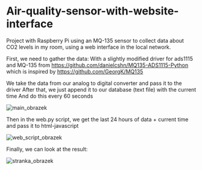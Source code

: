 # Air-quality-sensor-with-website-interface
Project with Raspberry Pi using an MQ-135 sensor to collect data about CO2 levels in my room, using a web interface in the local network.


First, we need to gather the data:
With a slightly modified driver for ads1115 and MQ-135 from 
https://github.com/danielcshn/MQ135-ADS1115-Python which is inspired by https://github.com/GeorgK/MQ135

We take the data from our analog to digital converter and pass it to the driver
After that, we just append it to our database (text file) with the current time
And do this every 60 seconds 

![main_obrazek](https://github.com/aizej/Air-quality-sensor-with-website-interface/assets/61479273/76953b42-b060-4096-9af8-2af1c7ddc10b)

Then in the web.py script, we get the last 24 hours of data + current time and pass it to html-javascript

![web_script_obrazek](https://github.com/aizej/Air-quality-sensor-with-website-interface/assets/61479273/29d00d3b-f450-4969-8c63-aa542dfd73ae)



Finally, we can look at  the result:


![stranka_obrazek](https://github.com/aizej/Air-quality-sensor-with-website-interface/assets/61479273/038067c2-9242-4ad3-9822-aeafd1d55855)

